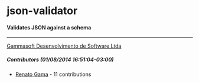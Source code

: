 # json-validator
#### Validates JSON against a schema
---
[Gammasoft Desenvolvimento de Software Ltda](mailto:contact@gammasoft.com.br)  

##### Contributors (01/08/2014 16:51:04-03:00)
- [Renato Gama](https://github.com/renatoargh) - 11 contributions